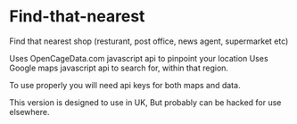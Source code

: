 # Find-that-nearest
Find that nearest shop (resturant, post office, news agent, supermarket etc)

Uses OpenCageData.com javascript api to pinpoint your location
Uses Google maps javascript api to search for, within that region.

To use properly you will need api keys for both maps and data.

This version is designed to use in UK,
But probably can be hacked for use elsewhere.

